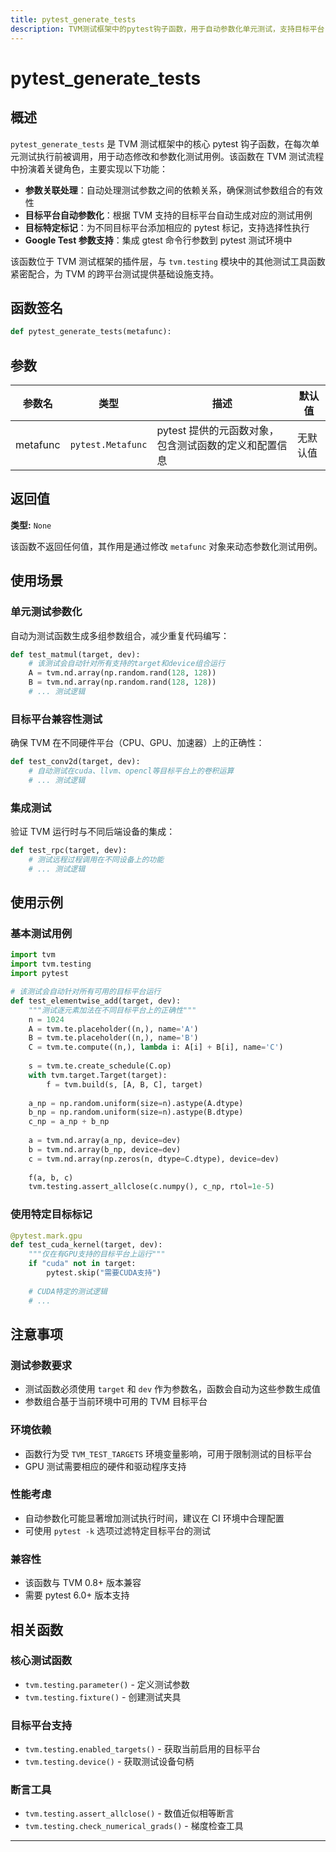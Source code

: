 ```yaml
---
title: pytest_generate_tests
description: TVM测试框架中的pytest钩子函数，用于自动参数化单元测试，支持目标平台自动测试和参数关联
---
```


# pytest_generate_tests

## 概述

`pytest_generate_tests` 是 TVM 测试框架中的核心 pytest 钩子函数，在每次单元测试执行前被调用，用于动态修改和参数化测试用例。该函数在 TVM 测试流程中扮演着关键角色，主要实现以下功能：

- **参数关联处理**：自动处理测试参数之间的依赖关系，确保测试参数组合的有效性
- **目标平台自动参数化**：根据 TVM 支持的目标平台自动生成对应的测试用例
- **目标特定标记**：为不同目标平台添加相应的 pytest 标记，支持选择性执行
- **Google Test 参数支持**：集成 gtest 命令行参数到 pytest 测试环境中

该函数位于 TVM 测试框架的插件层，与 `tvm.testing` 模块中的其他测试工具函数紧密配合，为 TVM 的跨平台测试提供基础设施支持。

## 函数签名

```python
def pytest_generate_tests(metafunc):
```

## 参数

| 参数名 | 类型 | 描述 | 默认值 |
|--------|------|------|--------|
| metafunc | `pytest.Metafunc` | pytest 提供的元函数对象，包含测试函数的定义和配置信息 | 无默认值 |

## 返回值

**类型:** `None`

该函数不返回任何值，其作用是通过修改 `metafunc` 对象来动态参数化测试用例。

## 使用场景

### 单元测试参数化
自动为测试函数生成多组参数组合，减少重复代码编写：

```python
def test_matmul(target, dev):
    # 该测试会自动针对所有支持的target和device组合运行
    A = tvm.nd.array(np.random.rand(128, 128))
    B = tvm.nd.array(np.random.rand(128, 128))
    # ... 测试逻辑
```

### 目标平台兼容性测试
确保 TVM 在不同硬件平台（CPU、GPU、加速器）上的正确性：

```python
def test_conv2d(target, dev):
    # 自动测试在cuda、llvm、opencl等目标平台上的卷积运算
    # ... 测试逻辑
```

### 集成测试
验证 TVM 运行时与不同后端设备的集成：

```python
def test_rpc(target, dev):
    # 测试远程过程调用在不同设备上的功能
    # ... 测试逻辑
```

## 使用示例

### 基本测试用例

```python
import tvm
import tvm.testing
import pytest

# 该测试会自动针对所有可用的目标平台运行
def test_elementwise_add(target, dev):
    """测试逐元素加法在不同目标平台上的正确性"""
    n = 1024
    A = tvm.te.placeholder((n,), name='A')
    B = tvm.te.placeholder((n,), name='B')
    C = tvm.te.compute((n,), lambda i: A[i] + B[i], name='C')
    
    s = tvm.te.create_schedule(C.op)
    with tvm.target.Target(target):
        f = tvm.build(s, [A, B, C], target)
    
    a_np = np.random.uniform(size=n).astype(A.dtype)
    b_np = np.random.uniform(size=n).astype(B.dtype)
    c_np = a_np + b_np
    
    a = tvm.nd.array(a_np, device=dev)
    b = tvm.nd.array(b_np, device=dev)
    c = tvm.nd.array(np.zeros(n, dtype=C.dtype), device=dev)
    
    f(a, b, c)
    tvm.testing.assert_allclose(c.numpy(), c_np, rtol=1e-5)
```

### 使用特定目标标记

```python
@pytest.mark.gpu
def test_cuda_kernel(target, dev):
    """仅在有GPU支持的目标平台上运行"""
    if "cuda" not in target:
        pytest.skip("需要CUDA支持")
    
    # CUDA特定的测试逻辑
    # ...
```

## 注意事项

### 测试参数要求
- 测试函数必须使用 `target` 和 `dev` 作为参数名，函数会自动为这些参数生成值
- 参数组合基于当前环境中可用的 TVM 目标平台

### 环境依赖
- 函数行为受 `TVM_TEST_TARGETS` 环境变量影响，可用于限制测试的目标平台
- GPU 测试需要相应的硬件和驱动程序支持

### 性能考虑
- 自动参数化可能显著增加测试执行时间，建议在 CI 环境中合理配置
- 可使用 `pytest -k` 选项过滤特定目标平台的测试

### 兼容性
- 该函数与 TVM 0.8+ 版本兼容
- 需要 pytest 6.0+ 版本支持

## 相关函数

### 核心测试函数
- `tvm.testing.parameter()` - 定义测试参数
- `tvm.testing.fixture()` - 创建测试夹具

### 目标平台支持
- `tvm.testing.enabled_targets()` - 获取当前启用的目标平台
- `tvm.testing.device()` - 获取测试设备句柄

### 断言工具
- `tvm.testing.assert_allclose()` - 数值近似相等断言
- `tvm.testing.check_numerical_grads()` - 梯度检查工具

---